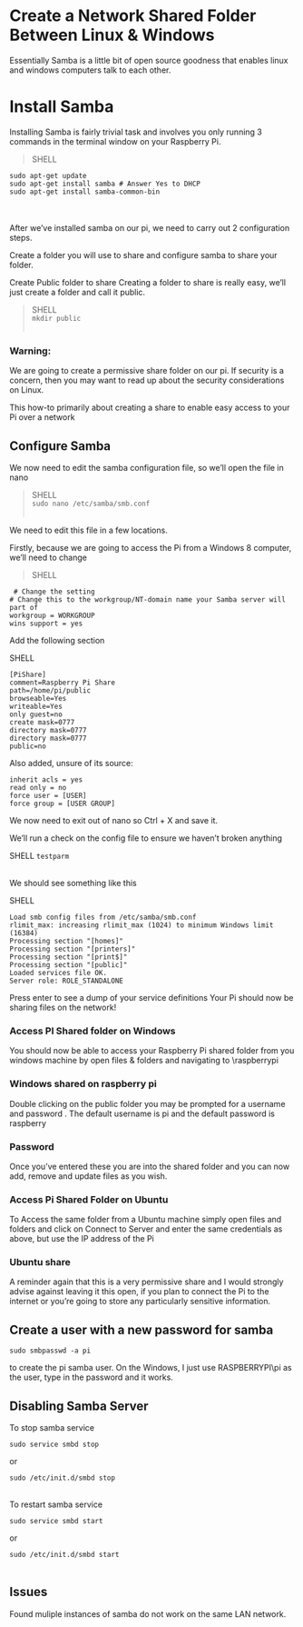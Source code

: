 # Create a Network Shared Folder Between Linux & Windows

Essentially Samba is a little bit of open source goodness that enables linux and windows computers talk to each other.

# Install Samba

Installing Samba is fairly trivial task and involves you only running 3 commands in the terminal window on your Raspberry Pi.


> SHELL   
```
sudo apt-get update
sudo apt-get install samba # Answer Yes to DHCP
sudo apt-get install samba-common-bin
```

<br><br>
After we’ve installed samba on our pi, we need to carry out 2 configuration steps.

Create a folder you will use to share and configure samba to share your folder.

Create Public folder to share
Creating a folder to share is really easy, we’ll just create a folder and call it public. 

> SHELL  <br>
> `mkdir public`  <br><br>


### Warning:
We are going to create a permissive share folder on our pi.
If security is a concern, then you may want to read up about the security considerations on Linux.

This how-to primarily about creating a share to enable easy access to your Pi over a network

## Configure Samba

We now need to edit the samba configuration file, so we’ll open the file in nano


> SHELL <br>
> `sudo nano /etc/samba/smb.conf`   <br><br>



We need to edit this file in a few locations.

Firstly, because we are going to access the Pi from a Windows 8 computer, we’ll need to change

> SHELL  
```
 # Change the setting
# Change this to the workgroup/NT-domain name your Samba server will part of 
workgroup = WORKGROUP
wins support = yes
```

Add the following section

SHELL
```
[PiShare]   
comment=Raspberry Pi Share  
path=/home/pi/public 
browseable=Yes 
writeable=Yes
only guest=no  
create mask=0777  
directory mask=0777  
directory mask=0777   
public=no       
```  
 
 Also added, unsure of its source:
```
inherit acls = yes
read only = no
force user = [USER]
force group = [USER GROUP]
```
 
 
We now need to exit out of nano so Ctrl + X and save it.

We’ll run a check on the config file to ensure we haven’t broken anything

SHELL
`testparm` <br><br>

We should see something like this

SHELL   
```
Load smb config files from /etc/samba/smb.conf
rlimit_max: increasing rlimit_max (1024) to minimum Windows limit (16384)
Processing section "[homes]"
Processing section "[printers]"
Processing section "[print$]"
Processing section "[public]"
Loaded services file OK.
Server role: ROLE_STANDALONE
```

Press enter to see a dump of your service definitions
Your Pi should now be sharing files on the network!

### Access PI Shared folder on Windows
You should now be able to access your Raspberry Pi shared folder from you windows machine by open files & folders and navigating to \\raspberrypi

### Windows shared on raspberry pi
Double clicking on the public folder you may be prompted for a username and password . The default username is pi and the default password is raspberry

### Password
Once you’ve entered these you are into the shared folder and you can now add, remove and update files as you wish.

### Access Pi Shared Folder on Ubuntu
To Access the same folder from a Ubuntu machine simply open files and folders and click on Connect to Server and enter the same credentials as above, but use the IP address of the Pi

### Ubuntu share
A reminder again that this is a very permissive share and I would strongly advise against leaving it this open, if you plan to connect the Pi to the internet or you’re going to store any particularly sensitive information.


## Create a user with a new password for samba

`sudo smbpasswd -a pi`

to create the pi samba user. On the Windows, I just use RASPBERRYPI\pi as the user, type in the password and it works.

## Disabling Samba Server

To stop samba service

`sudo service smbd stop`

or

`sudo /etc/init.d/smbd stop` <br><br>

To restart samba service

`sudo service smbd start`

or

`sudo /etc/init.d/smbd start` <br><br>




## Issues

Found muliple instances of samba do not work on the same LAN network.
